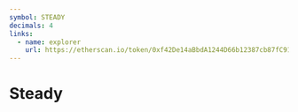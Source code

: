 ```yaml
---
symbol: STEADY
decimals: 4
links:
  - name: explorer
    url: https://etherscan.io/token/0xf42De14aBbdA1244D66b12387cb87fC91EfcFE85
---
```


# Steady

